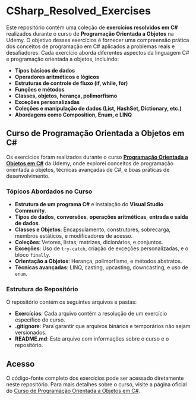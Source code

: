 
# CSharp_Resolved_Exercises

Este repositório contém uma coleção de **exercícios resolvidos em C#** realizados durante o curso de **Programação Orientada a Objetos** na Udemy. O objetivo desses exercícios é fornecer uma compreensão prática dos conceitos de programação em C# aplicados a problemas reais e desafiadores. Cada exercício aborda diferentes aspectos da linguagem C# e programação orientada a objetos, incluindo:

-   **Tipos básicos de dados**
-   **Operadores aritméticos e lógicos**
-   **Estruturas de controle de fluxo (if, while, for)**
-   **Funções e métodos**
-   **Classes, objetos, herança, polimorfismo**
-   **Exceções personalizadas**
-   **Coleções e manipulação de dados (List, HashSet, Dictionary, etc.)**
-   **Abordagens como Composition, Enum, e LINQ**

## Curso de Programação Orientada a Objetos em C#

Os exercícios foram realizados durante o curso **[Programação Orientada a Objetos em C#](https://www.udemy.com/course/programacao-orientada-a-objetos-csharp/)** da Udemy, onde explorei conceitos de programação orientada a objetos, técnicas avançadas de C#, e boas práticas de desenvolvimento.

### Tópicos Abordados no Curso

-   **Estrutura de um programa C#** e instalação do **Visual Studio Community**.
-   **Tipos de dados**, **conversões**, **operações aritméticas**, **entrada e saída de dados**.
-   **Classes e Objetos**: Encapsulamento, construtores, sobrecarga, membros estáticos, e modificadores de acesso.
-   **Coleções**: Vetores, listas, matrizes, dicionários, e conjuntos.
-   **Exceções**: Uso de `try-catch`, criação de exceções personalizadas, e o bloco `finally`.
-   **Orientação a Objetos**: Herança, polimorfismo, e métodos abstratos.
-   **Técnicas avançadas**: LINQ, casting, upcasting, downcasting, e uso de `enum`.

### Estrutura do Repositório

O repositório contém os seguintes arquivos e pastas:

-   **Exercícios**: Cada arquivo contém a resolução de um exercício específico do curso.
-   **.gitignore**: Para garantir que arquivos binários e temporários não sejam versionados.
-   **README.md**: Este arquivo com informações sobre o curso e o repositório.

## Acesso

O código-fonte completo dos exercícios pode ser acessado diretamente neste repositório. Para mais detalhes sobre o curso, visite a página oficial do [Curso de Programação Orientada a Objetos em C#](https://www.udemy.com/course/programacao-orientada-a-objetos-csharp/).
